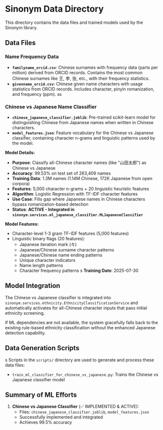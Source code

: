 # Sinonym Data Directory

This directory contains the data files and trained models used by the Sinonym library.

## Data Files

### Name Frequency Data
- **`familyname_orcid.csv`**: Chinese surnames with frequency data (parts per million) derived from ORCID records. Contains the most common Chinese surnames like 王, 李, 张, etc., with their frequency statistics.
- **`givenname_orcid.csv`**: Chinese given name characters with usage statistics from ORCID records. Includes character, pinyin romanization, and frequency (ppm).
ss
### Chinese vs Japanese Name Classifier 
- **`chinese_japanese_classifier.joblib`**: Pre-trained scikit-learn model for distinguishing Chinese from Japanese names when written in Chinese characters. 
- **`model_features.json`**: Feature vocabulary for the Chinese vs Japanese classifier, containing character n-grams and linguistic patterns used by the model.

**Model Details:**
- **Purpose**: Classify all-Chinese character names (like "山田太郎") as Chinese vs Japanese
- **Accuracy**: 99.53% on test set of 263,409 names  
- **Training Data**: 1.3M names (1.14M Chinese, 172K Japanese from open corpora)
- **Features**: 5,000 character n-grams + 20 linguistic heuristic features
- **Algorithm**: Logistic Regression with TF-IDF character features
- **Use Case**: Fills gap where Japanese names in Chinese characters bypass romanization-based detection
- **Status**: **ACTIVE - Integrated in `sinonym.services.ml_japanese_classifier.MLJapaneseClassifier`**

**Model Features:**
- Character-level 1-3 gram TF-IDF features (5,000 features)
- Linguistic binary flags (20 features):
  - Japanese iteration mark (々)
  - Japanese/Chinese surname character patterns
  - Japanese/Chinese name ending patterns
  - Unique character indicators
  - Name length patterns
  - Character frequency patterns
s
**Training Date**: 2025-07-30

## Model Integration

The Chinese vs Japanese classifier is integrated into `sinonym.services.ethnicity.EthnicityClassificationService` and automatically activates for all-Chinese character inputs that pass initial ethnicity screening.

If ML dependencies are not available, the system gracefully falls back to the existing rule-based ethnicity classification without the enhanced Japanese detection capability.

## Data Generation Scripts
s
Scripts in the `scripts/` directory are used to generate and process these data files:
- `train_ml_classifier_for_chinese_vs_japanese.py`: Trains the Chinese vs Japanese classifier model

## Summary of ML Efforts

1. **Chinese vs Japanese Classifier** (✅ IMPLEMENTED & ACTIVE):
   - Files: `chinese_japanese_classifier.joblib`, `model_features.json`
   - Successfully implemented and integrated
   - Achieves 99.5% accuracy